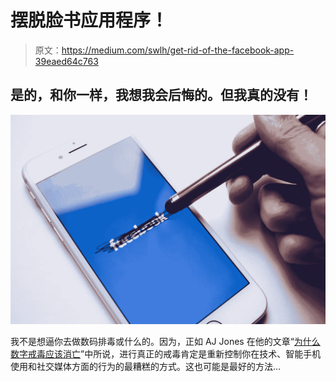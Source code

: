 # 摆脱脸书应用程序！

> 原文：<https://medium.com/swlh/get-rid-of-the-facebook-app-39eaed64c763>

## 是的，和你一样，我想我会后悔的。但我真的没有！

![](img/a7d3f62344cb4ed9147ea1c84e8886c1.png)

我不是想逼你去做数码排毒或什么的。因为，正如 AJ Jones 在他的文章“[为什么数字戒毒应该消亡](/s/story/the-digital-detox-is-dead-but-we-still-need-to-use-technology-more-wisely-31f7964a96d8)”中所说，进行真正的戒毒肯定是重新控制你在技术、智能手机使用和社交媒体方面的行为的最糟糕的方式。这也可能是最好的方法…